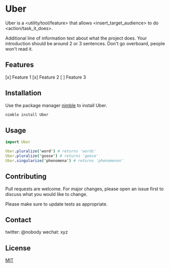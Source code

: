 # Uber

<!-- Don't forget to add your badges (License, CI, Code coverage) -->

Uber is a <utility/tool/feature> that allows <insert_target_audience> to do <action/task_it_does>.

<!-- GIF Demo / Screenshot here -->


Additional line of information text about what the project does. Your introduction should be around 2 or 3 sentences. Don't go overboard, people won't read it.

## Features

[x] Feature 1
[x] Feature 2 
[ ] Feature 3

## Installation

Use the package manager [nimble](https://pip.pypa.io/en/stable/) to install Uber.

```bash
nimble install Uber
```

## Usage

```nim
import Uber

Uber.pluralize('word') # returns 'words'
Uber.pluralize('goose') # returns 'geese'
Uber.singularize('phenomena') # returns 'phenomenon'
```

## Contributing
Pull requests are welcome. For major changes, please open an issue first to discuss what you would like to change.

Please make sure to update tests as appropriate.

## Contact
twitter: @nobody
wechat: xyz

## License
[MIT](https://choosealicense.com/licenses/mit/)
